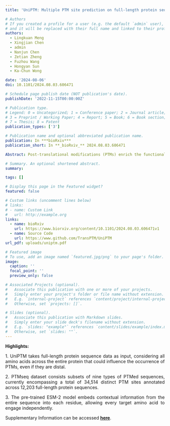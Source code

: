 ```yaml
---
title: 'UniPTM: Multiple PTM site prediction on full-length protein sequence'

# Authors
# If you created a profile for a user (e.g. the default `admin` user), write the username (folder name) here
# and it will be replaced with their full name and linked to their profile.
authors:
  - Lingkuan Meng
  - Xingjian Chen
  - admin
  - Nanjun Chen
  - Zetian Zheng
  - Fuzhou Wang
  - Hongyan Sun
  - Ka-Chun Wong

date: '2024-08-06'
doi: 10.1101/2024.08.03.606471

# Schedule page publish date (NOT publication's date).
publishDate: '2022-11-15T00:00:00Z'

# Publication type.
# Legend: 0 = Uncategorized; 1 = Conference paper; 2 = Journal article;
# 3 = Preprint / Working Paper; 4 = Report; 5 = Book; 6 = Book section;
# 7 = Thesis; 8 = Patent
publication_types: ['3']

# Publication name and optional abbreviated publication name.
publication: In ***bioRxiv***
publication_short: In **_bioRxiv_** 2024.08.03.606471

Abstract: Post-translational modifications (PTMs) enrich the functional diversity of proteins by attaching chemical groups to the side chains of amino acids. In recent years, a myriad of AI models have been proposed to predict many specific types of PTMs. However, those models typically adopt the sliding window approach to extract short and equal-length protein fragments from full-length proteins for model training. Unfortunately, such a subtle step results in the loss of long-range information from distal amino acids, which may impact the PTM formation process. In this study, we introduce UniPTM, a window-free model designed to train and test on natural and full-length protein sequences, enabling the prediction of multiple types of PTMs in a holistic manner. Moreover, we established PTMseq, the first comprehensive dataset of full-length protein sequences with annotated PTMs, to train and validate our model. UniPTM has undergone extensive validations and significantly outperforms existing models, elucidating the influence of protein sequence completeness on PTM. Consequently, UniPTM offers interpretable and biologically meaningful predictions, enhancing our understanding of protein functionally and regulation. The source code and PTMseq dataset for UniPTM are available at https://www.github.com/TransPTM/UniPTM.

# Summary. An optional shortened abstract.
summary:

tags: []

# Display this page in the Featured widget?
featured: false

# Custom links (uncomment lines below)
# links:
# - name: Custom Link
#   url: http://example.org
links:
  - name: bioRxiv
    url: https://www.biorxiv.org/content/10.1101/2024.08.03.606471v1
  - name: Source Code
    url: https://www.github.com/TransPTM/UniPTM
url_pdf: uploads/uniptm.pdf

# Featured image
# To use, add an image named `featured.jpg/png` to your page's folder.
image:
  caption: ''
  focal_point: ''
  preview_only: false

# Associated Projects (optional).
#   Associate this publication with one or more of your projects.
#   Simply enter your project's folder or file name without extension.
#   E.g. `internal-project` references `content/project/internal-project/index.md`.
#   Otherwise, set `projects: []`.

# Slides (optional).
#   Associate this publication with Markdown slides.
#   Simply enter your slide deck's filename without extension.
#   E.g. `slides: "example"` references `content/slides/example/index.md`.
#   Otherwise, set `slides: ""`.
---
```


**Highlights:**
<p style='text-align: justify;'> 1. UniPTM takes full-length protein sequence data as input, considering all amino acids across the entire protein that could influence the occurrence of PTMs, even if they are distal. </p>
<p style='text-align: justify;'> 2. PTMseq dataset consists subsets of nine types of PTMed sequences, currently encompassing a total of 34,514 distinct PTM sites annotated across 12,203 full-length protein sequences. </p>
<p style='text-align: justify;'> 3. The pre-trained ESM-2 model embeds contextual information from the entire sequence into each residue, allowing every target amino acid to engage independently. </p>

Supplementary Information can be accessed [**here**](uploads/uniptm-si.pdf).
